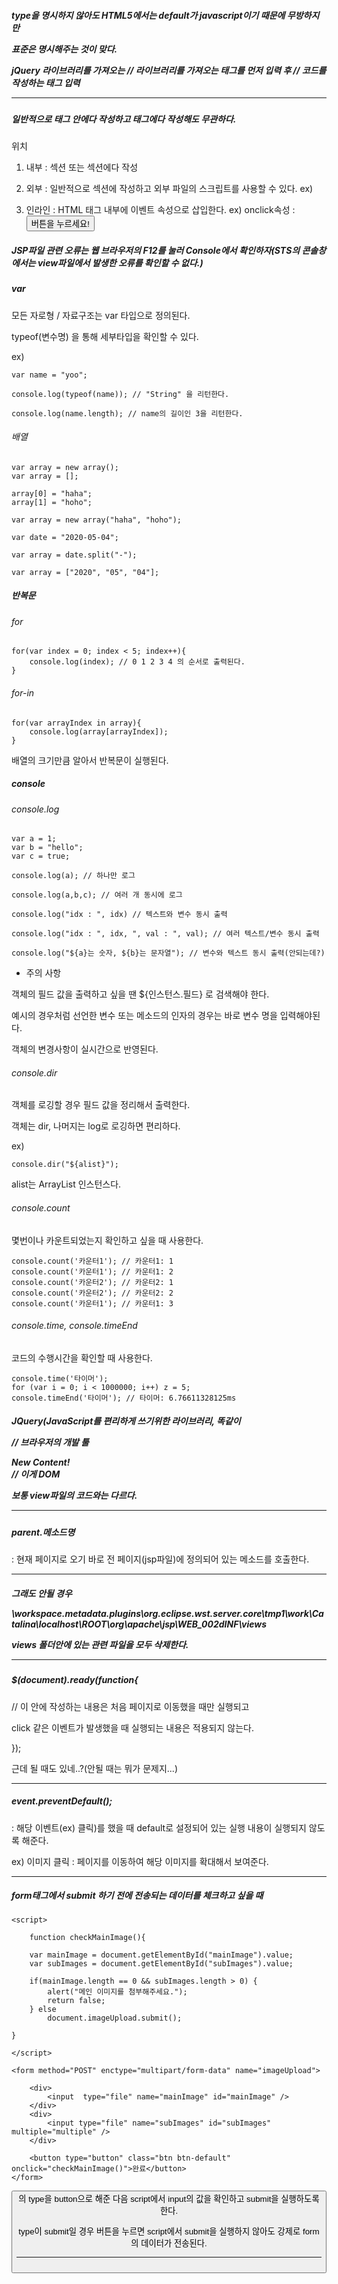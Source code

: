##### <script> 태그로 둘러싼 스크립트 언어다. 

<script type="text/javascript">

</script>

type을 명시하지 않아도 HTML5에서는 default가 javascript이기 때문에 무방하지만

표준은 명시해주는 것이 맞다.

jQuery 라이브러리를 가져오는 <script>태그를 먼저 써주고 그 밑에 코드를 작성하는 <Script>태그를 쓰자(그래야 둘다 인식한다.)

ex)

<head>
<script src="/resources/plugins/jQuery/jQuery-2.1.4.min.js"></script> // 라이브러리를 가져오는 태그를 먼저 입력 후
<script>
	var bno=10;
	
$.getJSON("/replies/all/"+bno, function(data) {
		console.log(data.length);
	});
</script>								// 코드를 작성하는 태그 입력

---

##### 일반적으로 <head> 태그 안에다 작성하고 <body> 태그에다 작성해도 무관하다.

위치

1. 내부 : <head>섹션 또는 <body>섹션에다 작성

2. 외부 : 일반적으로 <head>섹션에 작성하고 외부 파일의 스크립트를 사용할 수 있다.
	  ex) <script src="myscript.js"></script>

3. 인라인 : HTML 태그 내부에 이벤트 속성으로 삽입한다.
	    ex) onclick속성 :    <button type="button" onclick="alert('반갑습니다.')">버튼을 누르세요!</button>


##### JSP파일 관련 오류는 웹 브라우저의 F12를 눌러 Console에서 확인하자(STS의 콘솔창에서는 view파일에서 발생한 오류를 확인할 수 없다.)

##### var

모든 자로형 / 자료구조는 var 타입으로 정의된다.

typeof(변수명) 을 통해 세부타입을 확인할 수 있다.

ex)

	var name = "yoo";
	
	console.log(typeof(name)); // "String" 을 리턴한다.
	
	console.log(name.length); // name의 길이인 3을 리턴한다.
	


	
###### 배열

	var array = new array();
	var array = [];
	
	array[0] = "haha";
	array[1] = "hoho";
	
	var array = new array("haha", "hoho"); 
	
	var date = "2020-05-04";
	
	var array = date.split("-");
	
	var array = ["2020", "05", "04"];
	
##### 반복문

###### for

	for(var index = 0; index < 5; index++){
		console.log(index); // 0 1 2 3 4 의 순서로 출력된다.
	}
	

###### for-in

	for(var arrayIndex in array){
		console.log(array[arrayIndex]);
	}
	
배열의 크기만큼 알아서 반복문이 실행된다.

##### console

###### console.log

	var a = 1;
	var b = "hello";
	var c = true;

	console.log(a); // 하나만 로그
	
	console.log(a,b,c); // 여러 개 동시에 로그
	
	console.log("idx : ", idx) // 텍스트와 변수 동시 출력
	
	console.log("idx : ", idx, ", val : ", val); // 여러 텍스트/변수 동시 출력
	
	console.log("${a}는 숫자, ${b}는 문자열"); // 변수와 텍스트 동시 출력(안되는데?)
	
* 주의 사항

객체의 필드 값을 출력하고 싶을 땐 ${인스턴스.필드} 로 검색해야 한다.

예시의 경우처럼 선언한 변수 또는 메소드의 인자의 경우는 바로 변수 명을 입력해야된다.

객체의 변경사항이 실시간으로 반영된다.


###### console.dir

객체를 로깅할 경우 필드 값을 정리해서 출력한다.

객체는 dir, 나머지는 log로 로깅하면 편리하다.

ex)

	console.dir("${alist}");
	
alist는 ArrayList 인스턴스다.

###### console.count

몇번이나 카운트되었는지 확인하고 싶을 때 사용한다.

	console.count('카운터1'); // 카운터1: 1
	console.count('카운터1'); // 카운터1: 2
	console.count('카운터2'); // 카운터2: 1
	console.count('카운터2'); // 카운터2: 2
	console.count('카운터1'); // 카운터1: 3

###### console.time, console.timeEnd

코드의 수행시간을 확인할 때 사용한다.

	console.time('타이머');
	for (var i = 0; i < 1000000; i++) z = 5;
	console.timeEnd('타이머'); // 타이머: 6.76611328125ms


##### JQuery(JavaScript를 편리하게 쓰기위한 라이브러리, 똑같이 <script>태그 안에다 작성한다.)

###### 값 가져오는 방법

클래스 : $(".해당class");

아이디 : $("#해당id");

이름 : $('[name="해당name"]');

역할(role) : $("form[role='해당role']");


ex)

		function updateComment(commentIndex) {

			$.ajax({

				url : "./editComment",
				type : "POST",
				data : {
					commentIndex : commentIndex,
					comment : $("#updatedComment").val() // 이 부분
				},
				success : function(data) {

					if (data == "1") {
						alert("수정이 완료되었습니다.");
						getCommentList();
					}
				}
			});
		}
		
태그의 id 속성이 updatedComment인 태그의 값을 가져온다.


###### 주의사항



###### JQuery를 사용해 view에서 JSON객체를 받는 방법(getJSON(uri,function(data)) 메소드 사용)

$.getJSON("/replies/all/" + bno, function(data) {

	console.log(data.length);	

});

view이름이 test라면 path를 /test로 접근했을 때 /replies/all/해당bno로 접근해서 데이터를 가져온다는 의미다.


##### document



document.write(text) : text를 웹페이지에 띄운다.

document.getElementById(id) : id가 id인 요소(객체)를 가져온다.(String, list 처럼 다양한 자료형/자료구조가 리턴될 수 있다.)

document.form태그의id.submit() : 해당 id를 가지는 form태그를 전송한다.(버튼 없이 이렇게 메소드로 가능하다.)

document.ready : 안에 있는 소스는 페이지 이동과 동시에 실행된다.

	document.ready(
			function(){
				
				// 실행할 소스
			
			});



---

##### 자주 쓰이는 메소드들

location.href = "../review_edit/" + ${bean.reviewIndex} : 해당 URL로 이동시켜준다.(그냥 변수에 초기화 하는 것 같은데 메소드 처럼 작동한다.)

alert(text) : text를 메세지로 하는 경고창을 화면에 출력

confirm(text) : text를 메세지로 하는 창을 출력. 확인 / 취소를 누를 수 있고 true / false를 반환한다.

prompt(text, defaultText) : dialbox를 띄운다. 사용자가 입력한 텍스트를 반환한다.

text : 입력칸 위에 안내 메세지

defautText(선택) : 입력칸에 초기 메세지 출력

---

##### 페이지 최초 이동시 자동으로 functions을 실행하도록 하는 방법

			$(function() {

				getCommentList(1); // 실행할 메소드를 명시하면 된다.

			});

---

##### HTML 구성요소

요소(Elements) : 

HTML에서 시작 태그와 종료태그로 이루어진 모든 명령어들을 의미합니다.

태그(Tag) : 

요소(Elements)의 일부로 시작 태그와 종료 태그 두 종류가 있습니다.

속성(Attributes) : 

요소의 시작 태그 안에서 사용되는 것으로 좀 더 구체화된 명령어 체계를 의미합니다.

section : http://webdir.tistory.com/310

------

for/in loop

for(변수 in 객체) {} : 변수에 객체의 모든 속성이 하나씩 대입되면서 반복한다.


------

self.location = "path";

: 해당 path로 redirection 한다.

------


##### JSTL

<C:ooo> 태그를 사용하는 라이브러리

ex) 

<c:forEach></c:forEach> : <c:forEach items="${list}" var="boardVO"> 또는 <c:forEach begin="startNum" end="endNum"></c:forEach>


<c:if></c:if> : <c:if test="조건문"> true일경우 실행 </c:if>

<c:out></c:out> : <c:out value="출력할 값(3항 연산자 사용가능)"></c:out>

-----

메서드 선언

var methodName = function(params) {

	// executed statement

}

메서드를 재사용하기 위해서는 위와 같이 선언해야 한다.


-----

modal : 사용자의 입력을 독점하는 UI(팝업창)

modality : modal의 특성


-----


##### DOM(Document Object Model) : Java Script를 사용한 작업이 이루어지는 장소. Java Script로 하는 작업 = DOM API

ex)

// view code

<div id="container"></div>

// Java Script code

<script>
  var container = document.getElementById("container");
  container.innerHTML = "New Content!";
</script>


// 브라우저의 개발 툴

<div id="container">New Content!</div>  // 이게 DOM

보통 view파일의 코드와는 다르다.



-----

##### parent.메소드명

: 현재 페이지로 오기 바로 전 페이지(jsp파일)에 정의되어 있는 메소드를 호출한다.


-----

##### <script> 태그의 적절한 위치


단순 java script : <body> 최하단

jQuery : <head>

CSS : <head>

이유도 찾아서 확인하자


-----
##### js 파일 생성 방법(java script의 소스만 담겨져 있는 파일)

new > Java Script Source File 생성


-----

##### js 또는 css파일이 웹 브라우저에서 바로바로 적용되지 않을 때

<script>의 입력하는 경로의 마지막에 "?ver=1"을 추가해준다.(숫자는 아무거나 해도 상관 없다.)

브라우저가 기존 캐쉬에 있는 파일과 다른 파일로 인식해서 수정한 내용이 바로 적용된다.

ex)

<script type="text/javascript" src="/resources/js/upload.js?ver=1"></script>

그래도 안될 경우

\workspace\.metadata\.plugins\org.eclipse.wst.server.core\tmp1\work\Catalina\localhost\ROOT\org\apache\jsp\WEB_002dINF\views

views 폴더안에 있는 관련 파일을 모두 삭제한다.

-----

##### $(document).ready(function{

// 이 안에 작성하는 내용은 처음 페이지로 이동했을 때만 실행되고

click 같은 이벤트가 발생했을 때 실행되는 내용은 적용되지 않는다.

});

근데 될 때도 있네..?(안될 때는 뭐가 문제지...)

-----

##### event.preventDefault();

: 해당 이벤트(ex) 클릭)를 했을 때 default로 설정되어 있는 실행 내용이 실행되지 않도록 해준다.

ex) 이미지 클릭 : 페이지를 이동하여 해당 이미지를 확대해서 보여준다.

-----

##### form태그에서 submit 하기 전에 전송되는 데이터를 체크하고 싶을 때


	<script>
	
		function checkMainImage(){
		
		var mainImage = document.getElementById("mainImage").value;
		var subImages = document.getElementById("subImages").value;
		
		if(mainImage.length == 0 && subImages.length > 0) {
			alert("메인 이미지를 첨부해주세요.");
			return false;
		} else
			document.imageUpload.submit();
		
	}
	
	</script>

	<form method="POST" enctype="multipart/form-data" name="imageUpload">
		
		<div>
			<input  type="file" name="mainImage" id="mainImage" />
		</div>		
		<div>
			<input type="file" name="subImages" id="subImages" multiple="multiple" />
		</div>
		
		<button type="button" class="btn btn-default" onclick="checkMainImage()">완료</button>
	</form>
	
	

<button>의 type을 button으로 해준 다음 script에서 input의 값을 확인하고 submit을 실행하도록 한다.

type이 submit일 경우 버튼을 누르면 script에서 submit을 실행하지 않아도 강제로 form의 데이터가 전송된다.

---

##### <script> 태그 안에서 el, jquery 사용

<script> 태그 안에서도


	data : { clientID : "${bean.clientID}"},

와 같이 el표현으로 값을 가져올 수 있다.(controller에서 model.addAttribute("name", value)된 값을 사용하는 것이다.)

같은 문서 내에서 태그안에 작성하는 것이니까 당연히 되는 것이라고 생각하면 된다.(JQuery를 사용한 값도 가져올 수 있다.)

---

##### function 파라미터의 타입

			html += "<div><table class='table'><h6><strong>"
					+ data[i].clientID
					+ "</strong>&emsp;<a href='#' onClick='changeToTextArea("
					+ data[i].commentIndex
					+ ",\""
					+ data[i].comment // <- 이부분
					+ "\")'>수정</a>&emsp;<a href='#' onClick='deleteComment("
					+ data[i].commentIndex
					+ ")'>삭제</a></h6>";
					
					
data[i].comment가 숫자일 경우 int가 되고 문자일 경우 String이 된다.

하지만 두 경우 다 문자로 받아야 changeToTextArea메소드에서 파라미터로 사용할 수 있기 때문에

타입을 통일시키기 위해서 양 옆에 ""로 씌워준다.

"" 안에 ""를 작성하는 것이기 때문에 오류가 발생한다. 

이를 해결하는 방법으로 "를 문자로 인식하기 위해서 \(이스케이프문자)를 "앞에 입력해줘야 된다.

---

##### 따옴표 사용(태그의 속성)

	pagingHTML += "<c:if test="+pageMaker.prev+">"; // 오류난다.(못 읽는다.)

	pagingHTML += "<c:if test=true>"; // 이건 오류난다.(문법 오류)
	
뭐가 문젠지 확인하자.

---

##### 다른 URL로 이동하는 방법

	window.location = "URL";
	
	window.location.href = "URL";
	
	window.location.assign("URL");
	
	window.location.replace("URL");
	
	self.location = "URL";
	
	top.location = "URL";


window.location은 단순히 location만 사용해도 된다. 위 코드 중 첫 내게는 아래와 같이 사용이 가능하다.

	location = "URL";
	
	location.href = "URL";
	
	location.assign("URL");
	
	location.replace("URL");
	
참고사이트 : https://jamesdreaming.tistory.com/43
	
---

##### 현재 페이지 새로고침

	location.reload(true);

	location.href = location.href;

	history.go(0);

##### javascript: 기능

			<a class="btn btn-default" href="javascript:history.back();"
			role="button">뒤로</a>

javascript:history.back() : 이전페이지로 갈 수 있다.

javascript:history.forward() : 이후 페이지로 갈 수 있다.

javascript:history.go(page) : 원하는 만큼의 페이지로 이동할 수 있다.

page

양수 : 앞으로(forward를 원하는 만큼)

음수 : 뒤로(back을 원하는 만큼)

0 : 현재페이지 새로고침

---

##### 객체 생성

JavaScript는 class가 없다. 하지만 객체를 생성할 때 프로토타입으로 만들어서 class처럼 사용할 수는 있다.

이전에 공부한 방법으로는 new 키워드를 사용해 객체를 여러개 만들어 낼 수 없다.

사용자 정의 객체 선언

   function Point(xpos, ypos) {
	
	this.x = xpos;
	this.y = ypos;
	this.getDistance = function(){
	   return Math.sqrt(this.x* this.x + this.y * this.y);
	}

   }


객체 생성

   var p1 = new Point(10,20);
   var p2 = new Point(10,30); 


객체의 변수 접근

   p1.getDistance();
   p2.xpos = 50;
                                                                                                                                                                    
생성된 객체에 새로운 속성/메소드 추가


p1.turbo = 5;
p1.showModel = function(){
	alert("모델은" + this.model + "입니다.");
   }                                             

생성자를 변경할 필요없이 해당 객체만 추가해줄 수 있다.

물론 공통적으로 추가하고 싶으면 생성자를 수정하면 된다.

                                                                                 
---

##### 프로토타입

위의 예시에서 getDistance는 모든 객체에서 동일하게 작동하기 때문에 객체별로 따로 메모리 공간을 차지할 필요가 없다.

   function Point(xpos, ypos) {
	
	this.x = xpos;
	this.y = ypos;
	this.prototype.getDistance = function(){
	   return Math.sqrt(this.x* this.x + this.y * this.y);
	}

   }

prototype을 명시해주면 생성된 객체에서 getDistance를 공유한다.(java의 static 메소드가 된다.)

---

##### call by value / call by reference

javaScript에서 기본형/객체 타입을 파라미터로 넘겼을 경우 call by value가 된다.(java와는 다르다.)

하지만 배열을 파라미터로 넘기면 call by reference가 된다.(왠지는 모르겠다. 같은 객체인데..)


---

##### DOM(Document Object Model)

- HTML(JSP)문서의 구조를 트리로 표현한 것

- 이미 만들어져 있는 document 객체를 통해 HTML 요소들을 값을 확인, 조작할 수 있다.

- 한 페이지의 root node가 document고 그 밑으로 태그를 생성할 때마다 document객체의 key값이 추가된다고 생각하면 된다.

<div id="main">이것이 div 요소(element)입니다.</div>

element는 태그 안에 있는 자식태그까지 모두 포함된다.

var x = document.getElementById("main"); // id가 main인 element를 찾아서 반환(태그 그 자체를 반환한다고 생각하면 됨)

var x = document.getElementById("main").innerHTML; // id가 main인 element의 내용(내부에 작성되어 있는 태그 코드)을 출력

---

##### 입력 양식 찾기

<form> // document.forms[0]

	<input type="text" value=""> // document.form[0].elements[0]
	<input type="text" value=""> // document.form[0].elements[1]
	<input type="submit">
</form>


마찬가지로 form이 여러개라면 작성된 순서대로 인덱스를 부여받는다.

<form name="myForm"> // document.myForm
	<input type="text" id="target1" name="text1" value=""> // document.myForm.text1
	<input type="text" id="target2" name="text2" value=""> // document.myForm.text2
	<input type="submit">
</form>

name속성이 정의되어 있는 경우 인덱스 대신 name속성명으로 접근 가능하다.

---

##### element의 검색 / 변경

검색 : 메소드만 호출

변경 : 메소드 호출 = 변경할 값;

element의 내용(자식태그) 검색

document.getElementById("main").innerHTML; // id 값을 String으로 입력해야 한다.

element의 내용 변경

document.getElementById("main").innerHTML = "<div>hahahoho<div>";


element의 속성 값 검색

document.getElementById("main").속성명(ex)value,src,class,id 등)

element의 속성 변경

document.getElementById("main").속성명 = 새로운 속성 값

---

##### BOM(Browser Object Model)

DOM의 부모 개념

DOM은 웹사이트의 한 페이지

BOM은 페이지 간의 관계까지 포함

windows객체로 BOM의 메소드를 사용할 수 있다.

---

##### 정규표현식(다른 언어에서도 공통적으로 사용되니까 잘 알아두자)

- 문자열의 검색/치환을 위해 사용되는 수식

element.value.match(정규표현식) 의 형식으로 사용된다.

구성 : 메타문자(+수량한정자)

메타문자

^ : 문자열의 시작
$ : 문자열의 끝
. : 한 개의 문자와 일치
\d : 한개의 숫자와 일치
\w : 한 개의 문자나 숫자와 일치
\s : 공백, 탭, 줄 바꿈, 캐리지 리턴 문자와 일치
[] : 문자 종류, 문자 범위

/ : 하나의 정규 표현식을 묶는 단위, 한 문자열에 여러 표현을 사용해서 정규표현식을 만들 수 있다.

ex)

/abc/ : 정확히 "abc"와 일치

/./ : 한 자리의 문자

/\d\d\d/ : 3자리의 숫자

/[a-z]/ : a 부터 z 까지의 소문자 알파벳 한 글자


수량한정자 : 메타문제 '뒤'에 올 수 있다.

* : 0회이상 반복
+ : 1회 이상 반복
? : 0회 또는 1회
{m} : m회 이상
{m,n} : m회 이상 n회 이하
(ab) : 그룹화(정확히 이 표현식과 일치)


ex)	

		<form>
			<input type="text" id="user" />
			<input type="button" onclick="checkId(document.getElementById('user'))" value="확인" />	
		</form>
	
		function checkId(id) {
	
		   var exp1 = "[a-z0-9]+"; // 문자열 내에 포함되어 있으면 true가 나온다. ("ㅋㅋㅋasdas123ㅇㅇㅇ" 도 true를 반환한다.)
		   var exp2 = "^[a-z0-9]+$"; // 처음과 끝(String 내의 모든 문자)을 지정했기 때문에 숫자와 알파벳 소문자의 조합으로만 가능하다.
		   var exp = "^[a-z0-9]+"; // 해당 정규식으로 시작만 하면 된다.("dfajmk123ㅋㅋㅋ"는 true를 반환한다.)
		   var exp = "[a-z0-9]+$"; // 해당 정규식으로 끝나기만 하면 된다.("ㅋㅋㅋdfnakj123"는 true를 반환한다.)
	   
			}
	
	
		}

---

validate 플러그인에 정규표현식으로 vaildating하는 것 추가하기

addMethod 실행

        jQuery.validator.addMethod(
        		"regex",
        		function(value, element, regexp) {
        			console.log("value : ", value); // validating 할 문자열
        			console.log("element : ", element); // vaildating할 태그(ex)<input type="text" class="form-control"
								name="id" id="id" placeholder="아이디를 입력해주세요"
								style="width: 493px; height: 34px;" />)
        			console.log("regexp : ", regexp); // 정규표현식
       			if(regexp.constructor != RegExp)
        				regexp = new RegExp(regexp);
        			else if(regexp.global)
        				regexp.lastIndex = 0;
        			
        			return this.optional(element) || regexp.test(value); // test는 RegExp 객체에 있는 메소드

			// this는 validate 객체

        		}
        )


플러그인에 적용하기

        id:{required:true,
            minlength:4,
            remote: {
                    url:"/checkIDDup",
                    type:"POST",
                    data: {
                    	id : function() {
                           return $("#id").val();
                        }
                    }
              },
              regex : "^[0-9a-z]+$" // 이 부분, regex는 addMethod의 첫 번째 인자
        }

---

##### $(document).ready(function(){}) 과 $(function(){}); 은 실행되는 내용이 같다.

---

##### addEventListener

- event가 일어나는지 계속 듣고(listen) 있다가 event가 발생하면 메소드를 실행한다.


이벤트 종류

click : 클릭
change : value의 변동
focus : 포커스(커서)를 얻었을 때(<-> blur)
keydown : 키보드를 눌렀을 때
keyup : 눌렀던 키보드 버튼을 뗏을 때
load : 로드가 완료되었을 때
mousedown : 마우스를 클릭했을 때
mouseup : 마우스에서 손을 뗐을 때 (mousedown+up : click과 같다.)
mouseout : 마우스가 특정 객체 밖으로 나갔을 때
mouseover : 마우스가 특정 객체 위로 올려졌을 때
mousemove : 마우스가 움직였을 때

option 태그 등에서 선택을 했을 때는 change로 이벤트를 확인하면 된다.(select의 value가 change됐으니까, 내가 본 자료에서는 이벤트명이 select라고 되어있었는데 아니다.)


###### element.addEventListener

- 지정한 element에 대해서 event가 일어났을 때 메소드를 실행한다.

ex)

   document.getElementById("email").addEventListener("click", function(){// 실행내용}) // email을 id속성으로 가지는 element에서 click 이벤트가 일어났을 때 메소드를 실행한다.



###### document.addEventListener

- 페이지 내에 있는 모든 element에서 특정 event가 일어났을 때 메소드를 실행한다.

ex)

   document.addEventListener("change", function(){// 실행내용}); // 페이지 내에 있는 어떤 태그에서 change이벤트가 발생해도 메소드가 실행된다.


###### window.addEventListener

- 브라우저에서 특정 event가 일어났을 때 메소드를 실행한다.

ex)

   window.addEventListener("load", function(){ // 실행내용}); // 페이지가 로드되면 메소드가 실행된다.

   window.addEventListener("click", function(){ // 실행내용}); // 브라우저 내의 어떤 곳을 클릭하더라고 메소드가 실행된다.(빈 곳을 클릭해도 실행된다.)
   
---